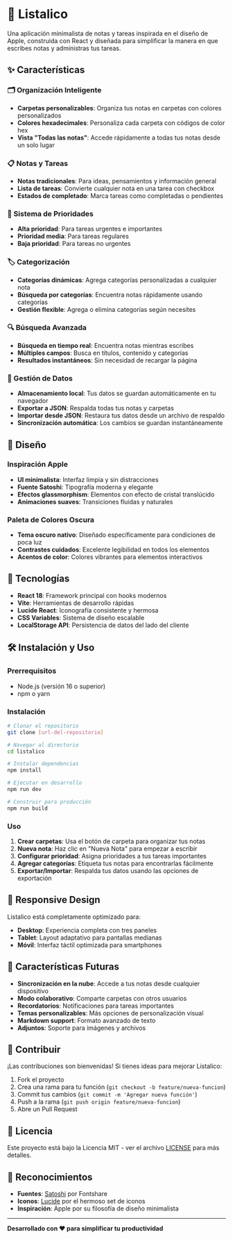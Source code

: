 # 📝 Listalico

Una aplicación minimalista de notas y tareas inspirada en el diseño de Apple, construida con React y diseñada para simplificar la manera en que escribes notas y administras tus tareas.

## ✨ Características

### 🗂️ Organización Inteligente

- **Carpetas personalizables**: Organiza tus notas en carpetas con colores personalizados
- **Colores hexadecimales**: Personaliza cada carpeta con códigos de color hex
- **Vista "Todas las notas"**: Accede rápidamente a todas tus notas desde un solo lugar

### 📋 Notas y Tareas

- **Notas tradicionales**: Para ideas, pensamientos y información general
- **Lista de tareas**: Convierte cualquier nota en una tarea con checkbox
- **Estados de completado**: Marca tareas como completadas o pendientes

### 🎯 Sistema de Prioridades

- **Alta prioridad**: Para tareas urgentes e importantes
- **Prioridad media**: Para tareas regulares
- **Baja prioridad**: Para tareas no urgentes

### 🏷️ Categorización

- **Categorías dinámicas**: Agrega categorías personalizadas a cualquier nota
- **Búsqueda por categorías**: Encuentra notas rápidamente usando categorías
- **Gestión flexible**: Agrega o elimina categorías según necesites

### 🔍 Búsqueda Avanzada

- **Búsqueda en tiempo real**: Encuentra notas mientras escribes
- **Múltiples campos**: Busca en títulos, contenido y categorías
- **Resultados instantáneos**: Sin necesidad de recargar la página

### 💾 Gestión de Datos

- **Almacenamiento local**: Tus datos se guardan automáticamente en tu navegador
- **Exportar a JSON**: Respalda todas tus notas y carpetas
- **Importar desde JSON**: Restaura tus datos desde un archivo de respaldo
- **Sincronización automática**: Los cambios se guardan instantáneamente

## 🎨 Diseño

### Inspiración Apple

- **UI minimalista**: Interfaz limpia y sin distracciones
- **Fuente Satoshi**: Tipografía moderna y elegante
- **Efectos glassmorphism**: Elementos con efecto de cristal translúcido
- **Animaciones suaves**: Transiciones fluidas y naturales

### Paleta de Colores Oscura

- **Tema oscuro nativo**: Diseñado específicamente para condiciones de poca luz
- **Contrastes cuidados**: Excelente legibilidad en todos los elementos
- **Acentos de color**: Colores vibrantes para elementos interactivos

## 🚀 Tecnologías

- **React 18**: Framework principal con hooks modernos
- **Vite**: Herramientas de desarrollo rápidas
- **Lucide React**: Iconografía consistente y hermosa
- **CSS Variables**: Sistema de diseño escalable
- **LocalStorage API**: Persistencia de datos del lado del cliente

## 🛠️ Instalación y Uso

### Prerrequisitos

- Node.js (versión 16 o superior)
- npm o yarn

### Instalación

```bash
# Clonar el repositorio
git clone [url-del-repositorio]

# Navegar al directorio
cd listalico

# Instalar dependencias
npm install

# Ejecutar en desarrollo
npm run dev

# Construir para producción
npm run build
```

### Uso

1. **Crear carpetas**: Usa el botón de carpeta para organizar tus notas
2. **Nueva nota**: Haz clic en "Nueva Nota" para empezar a escribir
3. **Configurar prioridad**: Asigna prioridades a tus tareas importantes
4. **Agregar categorías**: Etiqueta tus notas para encontrarlas fácilmente
5. **Exportar/Importar**: Respalda tus datos usando las opciones de exportación

## 📱 Responsive Design

Listalico está completamente optimizado para:

- **Desktop**: Experiencia completa con tres paneles
- **Tablet**: Layout adaptativo para pantallas medianas
- **Móvil**: Interfaz táctil optimizada para smartphones

## 🔮 Características Futuras

- **Sincronización en la nube**: Accede a tus notas desde cualquier dispositivo
- **Modo colaborativo**: Comparte carpetas con otros usuarios
- **Recordatorios**: Notificaciones para tareas importantes
- **Temas personalizables**: Más opciones de personalización visual
- **Markdown support**: Formato avanzado de texto
- **Adjuntos**: Soporte para imágenes y archivos

## 🤝 Contribuir

¡Las contribuciones son bienvenidas! Si tienes ideas para mejorar Listalico:

1. Fork el proyecto
2. Crea una rama para tu función (`git checkout -b feature/nueva-funcion`)
3. Commit tus cambios (`git commit -m 'Agregar nueva función'`)
4. Push a la rama (`git push origin feature/nueva-funcion`)
5. Abre un Pull Request

## 📄 Licencia

Este proyecto está bajo la Licencia MIT - ver el archivo [LICENSE](LICENSE) para más detalles.

## 🙏 Reconocimientos

- **Fuentes**: [Satoshi](https://www.fontshare.com/fonts/satoshi) por Fontshare
- **Iconos**: [Lucide](https://lucide.dev/) por el hermoso set de iconos
- **Inspiración**: Apple por su filosofía de diseño minimalista

---

**Desarrollado con ❤️ para simplificar tu productividad**
